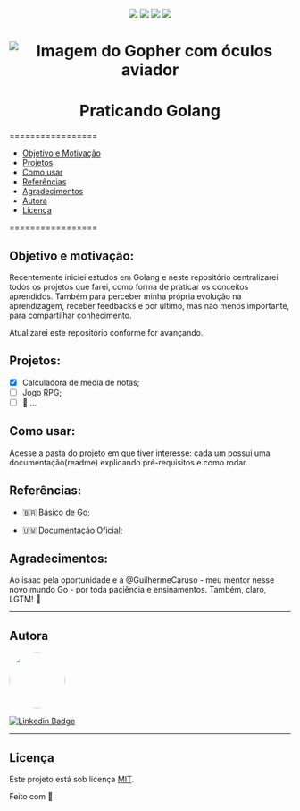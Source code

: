 <p align="center">
  <a> 
    <img src="https://img.shields.io/badge/golang-v1.16.7-blue">
    <img src="https://img.shields.io/github/repo-size/lealclarissa/go-practice?color=blue">
    <img src="https://img.shields.io/github/last-commit/lealclarissa/go-practice?color=blue">
    <img src="https://img.shields.io/github/license/lealclarissa/go-practice?color=blue?logo=MIT">
  </a>
</p>

<h1 align="center">
  <img alt="Imagem do Gopher com óculos aviador" title="Imagem por Renee French: Creative Commons 3.0 Attributions license" src="https://golang.org/doc/gopher/appenginegophercolor.jpg" />
</h1>

<h1 align="center">Praticando Golang</h1>

=================

<!--ts-->
- [Objetivo e Motivação](#objetivo-e-motivação)
- [Projetos](#projetos)
- [Como usar](#como-usar)
- [Referências](#referências)
- [Agradecimentos](#agradecimentos)
- [Autora](#autora)
- [Licença](#licença)
<!--te-->

=================

## Objetivo e motivação:

Recentemente iniciei estudos em Golang e neste repositório centralizarei todos os projetos que farei, como forma de praticar os conceitos aprendidos. Também para perceber minha própria evolução na aprendizagem, receber feedbacks e por último, mas não menos importante, para compartilhar conhecimento.

Atualizarei este repositório conforme for avançando.

## Projetos:

- [x] Calculadora de média de notas;
- [ ] Jogo RPG;
- [ ] 🤔 ...

## Como usar:

Acesse a pasta do projeto em que tiver interesse: cada um possui uma documentação(readme) explicando pré-requisitos e como rodar.

## Referências:

- 🇧🇷 [Básico de Go](https://medium.com/gommunity/tagged/goschool);

- 🇺🇲 [Documentação Oficial](https://golang.org/doc/);

## Agradecimentos:  

Ao isaac pela oportunidade e a @GuilhermeCaruso - meu mentor nesse novo mundo Go - por toda paciência e ensinamentos. Também, claro, LGTM! 💙

---

## Autora

<p align="left">
<a>
 <img style="border-radius: 50%;" src="https://avatars2.githubusercontent.com/u/69424163?s=400&u=6c4ceb2494ca08ef4a05454277aee432c6b5644f&v=4" width="100px;" alt=""/>
 <br />
</a>

[![Linkedin Badge](https://img.shields.io/badge/-Clarissa_Leal-blue?style=flat-square&logo=Linkedin&logoColor=white&link=https://www.linkedin.com/in/clarissa-leal/)](https://www.linkedin.com/in/clarissa-leal/)  

---

## Licença

Este projeto está sob licença [MIT](./LICENSE.md).

Feito com 💙